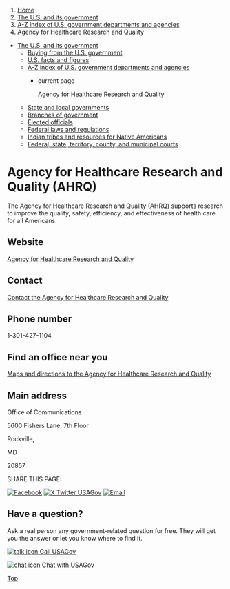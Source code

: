 1. [Home](/)
2. [The U.S. and its government](/about-the-us)
3. [A-Z index of U.S. government departments and agencies](/agency-index)
4. Agency for Healthcare Research and Quality

* [The U.S. and its government](/about-the-us)
  + [Buying from the U.S. government](/buy-from-government)
  + [U.S. facts and figures](/facts-figures)
  + [A-Z index of U.S. government departments and agencies](/agency-index)
    - current page

      Agency for Healthcare Research and Quality
  + [State and local governments](/state-local-governments)
  + [Branches of government](/branches-of-government)
  + [Elected officials](/elected-officials)
  + [Federal laws and regulations](/laws-and-regulations)
  + [Indian tribes and resources for Native Americans](/tribes)
  + [Federal, state, territory, county, and municipal courts](/courts)

Agency for Healthcare Research and Quality
(AHRQ)
=================================================

The Agency for Healthcare Research and Quality (AHRQ) supports research to improve the quality, safety, efficiency, and effectiveness of health care for all Americans.

Website
-------

[Agency for Healthcare Research and Quality](https://www.ahrq.gov/)

Contact
-------

[Contact the Agency for Healthcare Research and Quality](https://www.ahrq.gov/contact/index.html)

Phone number
------------

1-301-427-1104

Find an office near you
-----------------------

[Maps and directions to the Agency for Healthcare Research and Quality](https://www.ahrq.gov/cpi/about/directions/index.html)

Main address
------------

Office of Communications
  

5600 Fishers Lane, 7th Floor
  

Rockville,

MD

20857

SHARE THIS PAGE:

[![Facebook](/themes/custom/usagov/images/social-media-icons/Facebook_Icon.svg)](https://www.facebook.com/sharer/sharer.php?u=https://www.usa.gov/agencies/agency-for-healthcare-research-and-quality&v=3)
[![X Twitter USAGov](/themes/custom/usagov/images/social-media-icons/X_Twitter_Icon.svg?version=2)](https://twitter.com/intent/tweet?source=webclient&text=https://www.usa.gov/agencies/agency-for-healthcare-research-and-quality)
[![Email](/themes/custom/usagov/images/social-media-icons/Email_Icon.svg?version=2)](mailto:?subject=https://www.usa.gov/agencies/agency-for-healthcare-research-and-quality)

Have a question?
----------------

Ask a real person any government-related question for free. They will get you the answer or let you know where to find it.

[![talk icon](/themes/custom/usagov/images/ICONS_talk.png)
Call USAGov](/phone)

[![chat icon](/themes/custom/usagov/images/ICONS_chat.png)
Chat with USAGov](/chat)

[Top](#main-content)